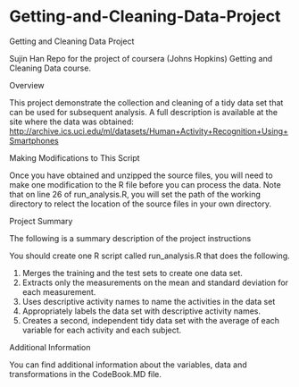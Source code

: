 # Getting-and-Cleaning-Data-Project

Getting and Cleaning Data Project

Sujin Han
Repo for the project of coursera (Johns Hopkins) Getting and Cleaning Data course.

Overview

This project demonstrate the collection and cleaning of a tidy data set that can be used for subsequent analysis. A full description is available at the site where the data was obtained:
http://archive.ics.uci.edu/ml/datasets/Human+Activity+Recognition+Using+Smartphones

Making Modifications to This Script

Once you have obtained and unzipped the source files, you will need to make one modification to the R file before you can process the data. Note that on line 26 of run_analysis.R, you will set the path of the working directory to relect the location of the source files in your own directory.

Project Summary

The following is a summary description of the project instructions

You should create one R script called run_analysis.R that does the following. 
1. Merges the training and the test sets to create one data set. 
2. Extracts only the measurements on the mean and standard deviation for each measurement. 
3. Uses descriptive activity names to name the activities in the data set 
4. Appropriately labels the data set with descriptive activity names. 
5. Creates a second, independent tidy data set with the average of each variable for each activity and each subject. 

Additional Information

You can find additional information about the variables, data and transformations in the CodeBook.MD file.
